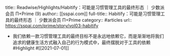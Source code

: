 title:: Readwise/Highlights/Habitify：可能是习惯管理工具的最终形态 ｜ 少数派会员  Π+Prime (9)
author:: [[sspai.com]]
full-title:: Habitify：可能是习惯管理工具的最终形态 ｜ 少数派会员  Π+Prime
category:: #articles
url:: https://sspai.com/prime/story/vol03-habitify

- 我们依赖一款习惯管理工具的最终目标不是永远地依赖它，而是渐渐地将我们追求的健康生活方式融入自己的行为模式中，最终摆脱对于工具的依赖 #Highlight #[[2021-07-01]]